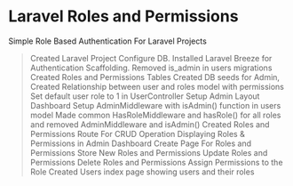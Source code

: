 # Laravel Roles and Permissions
Simple Role Based Authentication For Laravel Projects

> Created Laravel Project Configure DB.
> Installed Laravel Breeze for Authentication Scaffolding.
> Removed is_admin in users migrations
> Created Roles and Permissions Tables
> Created DB seeds for Admin, Created Relationship between user and roles model with permissions
> Set default user role to 1 in UserController
> Setup Admin Layout Dashboard 
> Setup AdminMiddleware with isAdmin() function in users model
> Made common HasRoleMiddleware and hasRole() for all roles and removed AdminMiddleware and isAdmin()
> Created Roles and Permissions Route For CRUD Operation
> Displaying Roles & Permissions in Admin Dashboard
> Create Page For Roles and Permissions
> Store New Roles and Permissions
> Update Roles and Permissions
> Delete Roles and Permissions
> Assign Permissions to the Role
> Created Users index page showing users and their roles
> 